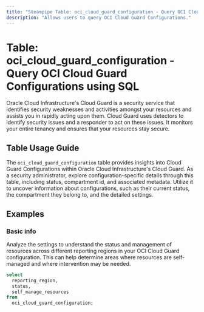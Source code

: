 ```yaml
---
title: "Steampipe Table: oci_cloud_guard_configuration - Query OCI Cloud Guard Configurations using SQL"
description: "Allows users to query OCI Cloud Guard Configurations."
---
```


# Table: oci_cloud_guard_configuration - Query OCI Cloud Guard Configurations using SQL

Oracle Cloud Infrastructure's Cloud Guard is a security service that identifies security weaknesses and activities amongst your resources and assists you in rapidly acting upon them. Cloud Guard uses detectors to identify security issues and a responder to act on these issues. It monitors your entire tenancy and ensures that your resources stay secure.

## Table Usage Guide

The `oci_cloud_guard_configuration` table provides insights into Cloud Guard Configurations within Oracle Cloud Infrastructure's Cloud Guard. As a security administrator, explore configuration-specific details through this table, including status, compartment id, and associated metadata. Utilize it to uncover information about configurations, such as their current status, the compartment they belong to, and the detailed settings.

## Examples

### Basic info
Analyze the settings to understand the status and management of resources across different reporting regions in your OCI Cloud Guard configuration. This can help determine areas where resources are self-managed and where intervention may be needed.

```sql
select
  reporting_region,
  status,
  self_manage_resources
from
  oci_cloud_guard_configuration;
```